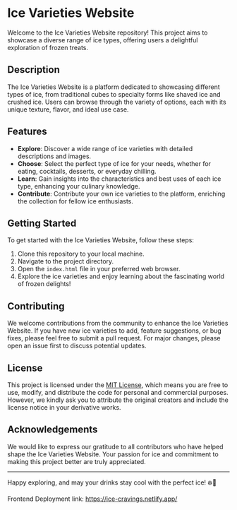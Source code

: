 # Ice Varieties Website

Welcome to the Ice Varieties Website repository! This project aims to showcase a diverse range of ice types, offering users a delightful exploration of frozen treats.

## Description
The Ice Varieties Website is a platform dedicated to showcasing different types of ice, from traditional cubes to specialty forms like shaved ice and crushed ice. Users can browse through the variety of options, each with its unique texture, flavor, and ideal use case.

## Features
- **Explore**: Discover a wide range of ice varieties with detailed descriptions and images.
- **Choose**: Select the perfect type of ice for your needs, whether for eating, cocktails, desserts, or everyday chilling.
- **Learn**: Gain insights into the characteristics and best uses of each ice type, enhancing your culinary knowledge.
- **Contribute**: Contribute your own ice varieties to the platform, enriching the collection for fellow ice enthusiasts.

## Getting Started
To get started with the Ice Varieties Website, follow these steps:
1. Clone this repository to your local machine.
2. Navigate to the project directory.
3. Open the `index.html` file in your preferred web browser.
4. Explore the ice varieties and enjoy learning about the fascinating world of frozen delights!

## Contributing
We welcome contributions from the community to enhance the Ice Varieties Website. If you have new ice varieties to add, feature suggestions, or bug fixes, please feel free to submit a pull request. For major changes, please open an issue first to discuss potential updates.

## License
This project is licensed under the [MIT License](LICENSE), which means you are free to use, modify, and distribute the code for personal and commercial purposes. However, we kindly ask you to attribute the original creators and include the license notice in your derivative works.

## Acknowledgements
We would like to express our gratitude to all contributors who have helped shape the Ice Varieties Website. Your passion for ice and commitment to making this project better are truly appreciated.

---

Happy exploring, and may your drinks stay cool with the perfect ice! ❄️🥂

Frontend Deployment link: https://ice-cravings.netlify.app/